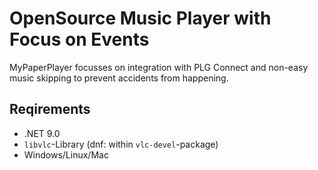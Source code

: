 # OpenSource Music Player with Focus on Events
MyPaperPlayer focusses on integration with PLG Connect and non-easy music skipping to prevent accidents from happening.
## Reqirements
- .NET 9.0
- `libvlc`-Library (dnf: within `vlc-devel`-package)
- Windows/Linux/Mac

  
